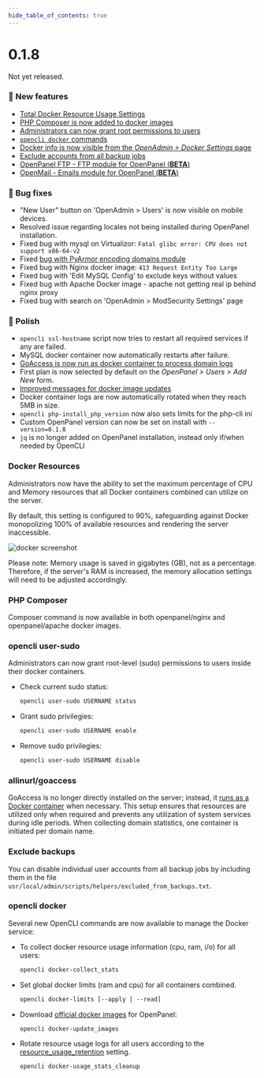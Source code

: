 ```yaml
--- 
hide_table_of_contents: true
---
```



# 0.1.8

Not yet released.


### 🚀 New features
- [Total Docker Resource Usage Settings](#docker-resources)
- [PHP Composer is now added to docker images](#php-composer)
- [Administrators can now grant root permissions to users](#opencli-user-sudo)
- [`opencli docker` commands](#opencli-docker)
- [Docker info is now visible from the *OpenAdmin > Docker Settings* page](https://i.postimg.cc/6pCPVdsc/2024-05-09-19-38.png)
- [Exclude accounts from all backup jobs](#exclude-backups)
- [OpenPanel FTP - FTP module for OpenPanel (**BETA**)](https://github.com/stefanpejcic/OpenPanel-FTP/)
- [OpenMail - Emails module for OpenPanel (**BETA**)](https://github.com/stefanpejcic/OpenMail/)

### 🐛 Bug fixes
- "New User" button on 'OpenAdmin > Users' is now visible on mobile devices.
- Resolved issue regarding locales not being installed during OpenPanel installation.
- Fixed bug with mysql on Virtualizor: `Fatal glibc error: CPU does not support x86-64-v2`
- Fixed [bug with PyArmor encoding domains module](https://github.com/stefanpejcic/OpenPanel/issues/109)
- Fixed bug with Nginx docker image: `413 Request Entity Too Large`
- Fixed bug with 'Edit MySQL Config' to exclude keys without values
- Fixed bug with Apache Docker image - apache not getting real ip behind nginx proxy
- Fixed bug with search on 'OpenAdmin > ModSecurity Settings' page

### 💅 Polish
- `opencli ssl-hostname` script now tries to restart all required services if any are failed.
- MySQL docker container now automatically restarts after failure.
- [GoAccess is now run as docker container to process domain logs](#allinurl-goaccess)
- First plan is now selected by default on the *OpenPanel > Users > Add New* form.
- [Improved messages for docker image updates](https://i.postimg.cc/GmQ7fXH7/2024-05-09-15-19.png)
- Docker container logs are now automatically rotated when they reach 5MB in size.
- `opencli php-install_php_version` now also sets limits for the php-cli ini
- Custom OpenPanel version can now be set on install with `--version=0.1.8`
- `jq` is no longer added on OpenPanel installation, instead only if/when needed by OpenCLI

### Docker Resources

Administrators now have the ability to set the maximum percentage of CPU and Memory resources that all Docker containers combined can utilize on the server.

By default, this setting is configured to 90%, safeguarding against Docker monopolizing 100% of available resources and rendering the server inaccessible.

![docker screenshot](https://i.postimg.cc/sgBj3HhX/2024-05-09-19-32.png)

Please note: Memory usage is saved in gigabytes (GB), not as a percentage. Therefore, if the server's RAM is increased, the memory allocation settings will need to be adjusted accordingly.

### PHP Composer

Composer command is now available in both openpanel/nginx and openpanel/apache docker images.

### opencli user-sudo

Administrators can now grant root-level (sudo) permissions to users inside their docker containers.

- Check current sudo status:
  ```bash
  opencli user-sudo USERNAME status
  ```
- Grant sudo privilegies:
  ```bash
  opencli user-sudo USERNAME enable
  ```
- Remove sudo privilegies:
  ```bash
  opencli user-sudo USERNAME disable
  ```


### allinurl/goaccess

GoAccess is no longer directly installed on the server; instead, it [runs as a Docker container](https://hub.docker.com/r/allinurl/goaccess) when necessary. This setup ensures that resources are utilized only when required and prevents any utilization of system services during idle periods. When collecting domain statistics, one container is initiated per domain name.


### Exclude backups

You can disable individual user accounts from all backup jobs by including them in the file `usr/local/admin/scripts/helpers/excluded_from_backups.txt`.

### opencli docker

Several new OpenCLI commands are now available to manage the Docker service:

- To collect docker resource usage information (cpu, ram, i/o) for all users:
  ```bash
  opencli docker-collect_stats
  ```
- Set global docker limits (ram and cpu) for all containers combined.
  ```bash
  opencli docker-limits [--apply | --read]
  ```
- Download [official docker images](https://dev.openpanel.co/images/browse.html) for OpenPanel:
  ```bash
  opencli docker-update_images
  ```
- Rotate resource usage logs for all users according to the [resource_usage_retention](https://dev.openpanel.co/cli/commands.html#resource-usage-retention) setting.
  ```bash
  opencli docker-usage_stats_cleanup
  ```

